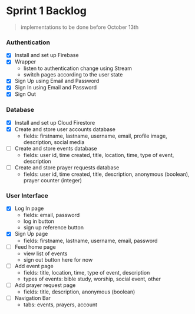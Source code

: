 <!-- @format -->

# Sprint 1 Backlog

> implementations to be done before October 13th

### Authentication

- [x] Install and set up Firebase
- [x] Wrapper
  - listen to authentication change using Stream
  - switch pages according to the user state
- [x] Sign Up using Email and Password
- [x] Sign In using Email and Password
- [x] Sign Out

### Database

- [x] Install and set up Cloud Firestore
- [x] Create and store user accounts database
  - fields: firstname, lastname, username, email, profile image, description, social media
- [ ] Create and store events database
  - fields: user id, time created, title, location, time, type of event, description
- [ ] Create and store prayer requests database
  - fields: user id, time created, title, description, anonymous (boolean), prayer counter (integer)

### User Interface

- [x] Log In page
  - fields: email, password
  - log in button
  - sign up reference button
- [x] Sign Up page
  - fields: firstname, lastname, username, email, password
- [ ] Feed home page
  - view list of events
  - sign out button here for now
- [ ] Add event page
  - fields: title, location, time, type of event, description
  - types of events: bible study, worship, social event, other
- [ ] Add prayer request page
  - fields: title, description, anonymous (boolean)
- [ ] Navigation Bar
  - tabs: events, prayers, account
